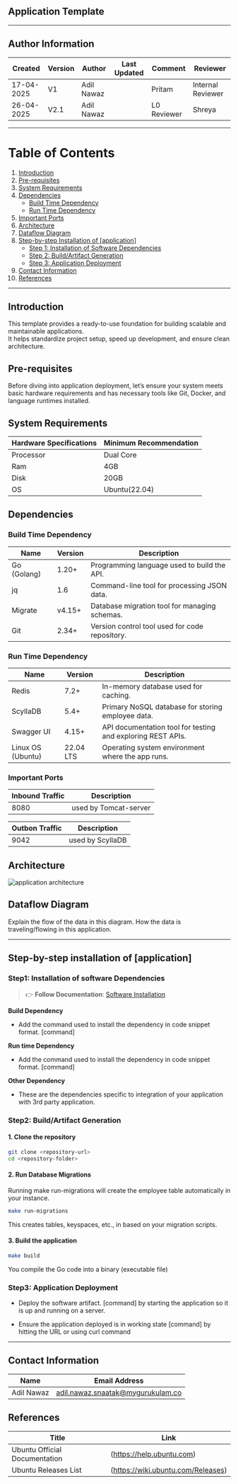 ## Application Template
---

##  **Author Information**
| Created     | Version | Author        | Last Updated       | Comment          | Reviewer         |
|-------------|---------|---------------|--------------------|------------------|------------------|
| 17-04-2025  | V1      | Adil Nawaz    |                    | Pritam           | Internal Reviewer|
| 26-04-2025  | V2.1    | Adil Nawaz    |                    | L0 Reviewer      | Shreya           |


---


# Table of Contents

1. [Introduction](#introduction)  
2. [Pre-requisites](#pre-requisites)  
3. [System Requirements](#system-requirements)  
4. [Dependencies](#dependencies)  
    - [Build Time Dependency](#build-time-dependency)  
    - [Run Time Dependency](#run-time-dependency)  
5. [Important Ports](#important-ports)  
6. [Architecture](#architecture)  
7. [Dataflow Diagram](#dataflow-diagram)  
8. [Step-by-step Installation of [application]](#step-by-step-installation-of-application)  
    - [Step 1: Installation of Software Dependencies](#step-1-installation-of-software-dependencies)  
    - [Step 2: Build/Artifact Generation](#step-2-buildartifact-generation)  
    - [Step 3: Application Deployment](#step-3-application-deployment)  
9. [Contact Information](#contact-information)  
10. [References](#references)

---

## Introduction
This template provides a ready-to-use foundation for building scalable and maintainable applications.  
It helps standardize project setup, speed up development, and ensure clean architecture.

## Pre-requisites
Before diving into application deployment, let’s ensure your system meets basic hardware requirements and has necessary tools like Git, Docker, and language runtimes installed. 

## System Requirements

| Hardware Specifications | Minimum Recommendation |
|-------------------------|------------------------|
| Processor                | Dual Core                        |
| Ram                      | 4GB                       |
| Disk                     | 20GB                       |
| OS                       | Ubuntu(22.04)     |

## Dependencies

### Build Time Dependency

| Name          | Version   | Description                                     |
|---------------|-----------|-------------------------------------------------|
| Go (Golang)   | 1.20+     | Programming language used to build the API.     |
| jq            | 1.6       | Command-line tool for processing JSON data.     |
| Migrate       | v4.15+    | Database migration tool for managing schemas.   |
| Git           | 2.34+     | Version control tool used for code repository.  |


### Run Time Dependency

| Name           | Version   | Description                                    |
|----------------|-----------|------------------------------------------------|
| Redis          | 7.2+      | In-memory database used for caching.           |
| ScyllaDB       | 5.4+      | Primary NoSQL database for storing employee data. |
| Swagger UI     | 4.15+     | API documentation tool for testing and exploring REST APIs. |
| Linux OS (Ubuntu) | 22.04 LTS | Operating system environment where the app runs. |



### Important Ports

| Inbound Traffic         | Description |
|-------------------------|------------------------|
| 8080          | used by Tomcat-server            |


| Outbon Traffic         | Description |
|-------------------------|------------------------|
| 9042          | used by ScyllaDB            |


## Architecture

![application architecture](https://github.com/user-attachments/assets/2a408d66-aeaa-4741-929b-3129dcbcde24)



## Dataflow Diagram

Explain the flow of the data in this diagram. How the data is traveling/flowing in this application.

---

## Step-by-step installation of [application]

### Step1: Installation of software Dependencies
> 👉 **Follow Documentation**: [Software Installation](https://github.com/snaatak-Downtime-Crew/Documentation/blob/durgesh_scrums_71/templates/documentation_template/software_template/README.md)

**Build Dependency**
   - Add the command used to install the dependency in code snippet format. [command]

**Run time Dependency**
   - Add the command used to install the dependency in code snippet format. [command]

**Other Dependency**
   - These are the dependencies specific to integration of your application with 3rd party application.

### Step2: Build/Artifact Generation

#### 1. Clone the repository
```bash
git clone <repository-url>
cd <repository-folder>
```

#### 2. Run Database Migrations
Running make run-migrations will create the employee table automatically in your **<database>** instance.
```bash
make run-migrations
```
This creates tables, keyspaces, etc., in **<ScyllaDB>** based on your migration scripts.


#### 3. Build the application

```bash
make build
```
You compile the Go code into a binary (executable file)

### Step3: Application Deployment
  - Deploy the software artifact. [command] by starting the application so it is up and running on a server.

  - Ensure the application deployed is in working state [command] by hitting the URL or using curl command

---

## Contact Information

| Name         | Email Address                                 |
|--------------|-----------------------------------------------|
| Adil Nawaz | adil.nawaz.snaatak@mygurukulam.co           |


## References

| **Title**                        | **Link**                                                                                      |
|----------------------------------|-------------------------------------|
| Ubuntu Official Documentation  | (https://help.ubuntu.com)          |
| Ubuntu Releases List           | (https://wiki.ubuntu.com/Releases) |






















